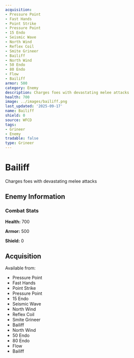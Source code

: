 ```yaml
---
acquisition:
- Pressure Point
- Fast Hands
- Point Strike
- Pressure Point
- 15 Endo
- Seismic Wave
- North Wind
- Reflex Coil
- Smite Grineer
- Bailiff
- North Wind
- 50 Endo
- 80 Endo
- Flow
- Bailiff
armor: 500
category: Enemy
description: Charges foes with devastating melee attacks
health: 700
image: ../images/bailiff.png
last_updated: '2025-09-17'
name: Bailiff
shield: 0
source: WFCD
tags:
- Grineer
- Enemy
tradable: false
type: Grineer
---
```


# Bailiff

Charges foes with devastating melee attacks

## Enemy Information

### Combat Stats

**Health:** 700

**Armor:** 500

**Shield:** 0

## Acquisition

Available from:
- Pressure Point
- Fast Hands
- Point Strike
- Pressure Point
- 15 Endo
- Seismic Wave
- North Wind
- Reflex Coil
- Smite Grineer
- Bailiff
- North Wind
- 50 Endo
- 80 Endo
- Flow
- Bailiff

